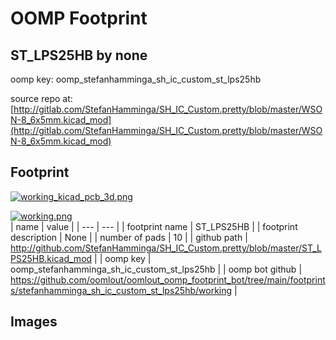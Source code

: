 # OOMP Footprint  
## ST_LPS25HB  by none  
  
oomp key: oomp_stefanhamminga_sh_ic_custom_st_lps25hb  
  
source repo at: [http://gitlab.com/StefanHamminga/SH_IC_Custom.pretty/blob/master/WSON-8_6x5mm.kicad_mod](http://gitlab.com/StefanHamminga/SH_IC_Custom.pretty/blob/master/WSON-8_6x5mm.kicad_mod)  
## Footprint  
  
[![working_kicad_pcb_3d.png](working_kicad_pcb_3d_600.png)](working_kicad_pcb_3d.png)  
  
[![working.png](working_600.png)](working.png)  
| name | value | 
| --- | --- | 
| footprint name | ST_LPS25HB | 
| footprint description | None | 
| number of pads | 10 | 
| github path | http://github.com/StefanHamminga/SH_IC_Custom.pretty/blob/master/ST_LPS25HB.kicad_mod | 
| oomp key | oomp_stefanhamminga_sh_ic_custom_st_lps25hb | 
| oomp bot github | https://github.com/oomlout/oomlout_oomp_footprint_bot/tree/main/footprints/stefanhamminga_sh_ic_custom_st_lps25hb/working | 
## Images  
